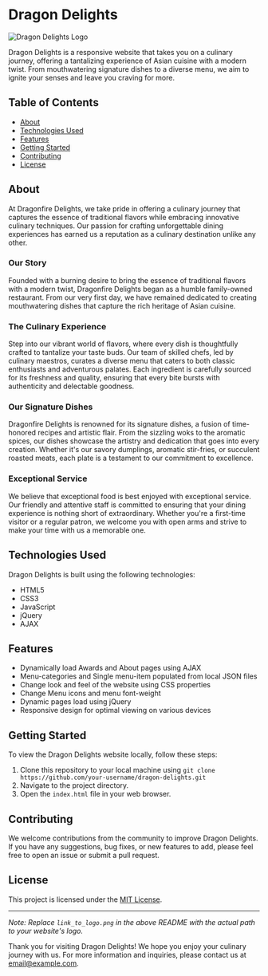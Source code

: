 # Dragon Delights

![Dragon Delights Logo]([123.png](https://github.com/X-XENDROME-X/Dragonfire-Delights/blob/main/images/123.png))

Dragon Delights is a responsive website that takes you on a culinary journey, offering a tantalizing experience of Asian cuisine with a modern twist. From mouthwatering signature dishes to a diverse menu, we aim to ignite your senses and leave you craving for more.

## Table of Contents

- [About](#about)
- [Technologies Used](#technologies-used)
- [Features](#features)
- [Getting Started](#getting-started)
- [Contributing](#contributing)
- [License](#license)

## About

At Dragonfire Delights, we take pride in offering a culinary journey that captures the essence of traditional flavors while embracing innovative culinary techniques. Our passion for crafting unforgettable dining experiences has earned us a reputation as a culinary destination unlike any other.

### Our Story

Founded with a burning desire to bring the essence of traditional flavors with a modern twist, Dragonfire Delights began as a humble family-owned restaurant. From our very first day, we have remained dedicated to creating mouthwatering dishes that capture the rich heritage of Asian cuisine.

### The Culinary Experience

Step into our vibrant world of flavors, where every dish is thoughtfully crafted to tantalize your taste buds. Our team of skilled chefs, led by culinary maestros, curates a diverse menu that caters to both classic enthusiasts and adventurous palates. Each ingredient is carefully sourced for its freshness and quality, ensuring that every bite bursts with authenticity and delectable goodness.

### Our Signature Dishes

Dragonfire Delights is renowned for its signature dishes, a fusion of time-honored recipes and artistic flair. From the sizzling woks to the aromatic spices, our dishes showcase the artistry and dedication that goes into every creation. Whether it's our savory dumplings, aromatic stir-fries, or succulent roasted meats, each plate is a testament to our commitment to excellence.

### Exceptional Service

We believe that exceptional food is best enjoyed with exceptional service. Our friendly and attentive staff is committed to ensuring that your dining experience is nothing short of extraordinary. Whether you're a first-time visitor or a regular patron, we welcome you with open arms and strive to make your time with us a memorable one.

## Technologies Used

Dragon Delights is built using the following technologies:

- HTML5
- CSS3
- JavaScript
- jQuery
- AJAX

## Features

- Dynamically load Awards and About pages using AJAX
- Menu-categories and Single menu-item populated from local JSON files
- Change look and feel of the website using CSS properties
- Change Menu icons and menu font-weight
- Dynamic pages load using jQuery
- Responsive design for optimal viewing on various devices

## Getting Started

To view the Dragon Delights website locally, follow these steps:

1. Clone this repository to your local machine using `git clone https://github.com/your-username/dragon-delights.git`
2. Navigate to the project directory.
3. Open the `index.html` file in your web browser.

## Contributing

We welcome contributions from the community to improve Dragon Delights. If you have any suggestions, bug fixes, or new features to add, please feel free to open an issue or submit a pull request.

## License

This project is licensed under the [MIT License](LICENSE).

---

*Note: Replace `link_to_logo.png` in the above README with the actual path to your website's logo.*

Thank you for visiting Dragon Delights! We hope you enjoy your culinary journey with us. For more information and inquiries, please contact us at [email@example.com](mailto:email@example.com).

